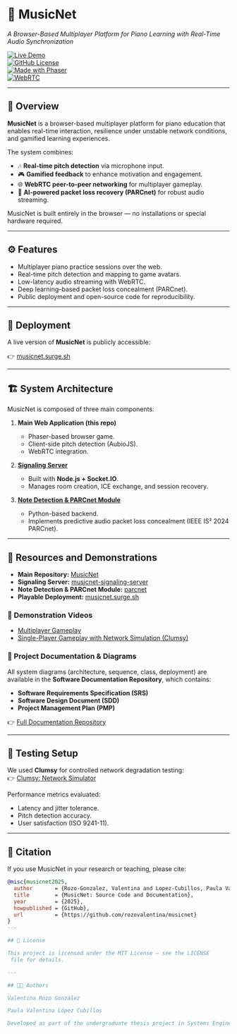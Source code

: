 # 🎹 MusicNet  
*A Browser-Based Multiplayer Platform for Piano Learning with Real-Time Audio Synchronization*  

[![Live Demo](https://img.shields.io/badge/demo-online-green)](https://musicnet.surge.sh/)  
[![GitHub License](https://img.shields.io/github/license/rozovalentina/musicnet)](LICENSE)  
[![Made with Phaser](https://img.shields.io/badge/game--engine-Phaser-blue)](https://phaser.io/)  
[![WebRTC](https://img.shields.io/badge/communication-WebRTC-orange)](https://webrtc.org/)  

---

## 📖 Overview  
**MusicNet** is a browser-based multiplayer platform for piano education that enables real-time interaction, resilience under unstable network conditions, and gamified learning experiences.  

The system combines:  
- 🎶 **Real-time pitch detection** via microphone input.  
- 🎮 **Gamified feedback** to enhance motivation and engagement.  
- 🌐 **WebRTC peer-to-peer networking** for multiplayer gameplay.  
- 🤖 **AI-powered packet loss recovery (PARCnet)** for robust audio streaming.  

MusicNet is built entirely in the browser — no installations or special hardware required.  

---

## ⚙️ Features  
- Multiplayer piano practice sessions over the web.  
- Real-time pitch detection and mapping to game avatars.  
- Low-latency audio streaming with WebRTC.  
- Deep learning–based packet loss concealment (PARCnet).  
- Public deployment and open-source code for reproducibility.  

---

## 🚀 Deployment  
A live version of **MusicNet** is publicly accessible:  

👉 [musicnet.surge.sh](https://musicnet.surge.sh/)  

---

## 🏗️ System Architecture  
MusicNet is composed of three main components:  

1. **Main Web Application (this repo)**  
   - Phaser-based browser game.  
   - Client-side pitch detection (AubioJS).  
   - WebRTC integration.  

2. **[Signaling Server](https://github.com/rozovalentina/musicnet-signaling-server)**  
   - Built with **Node.js + Socket.IO**.  
   - Manages room creation, ICE exchange, and session recovery.  

3. **[Note Detection & PARCnet Module](https://github.com/ValeLopezCubillos/parcnet)**  
   - Python-based backend.  
   - Implements predictive audio packet loss concealment (IEEE IS² 2024 PARCnet).  

---

## 📂 Resources and Demonstrations  

- **Main Repository:** [MusicNet](https://github.com/rozovalentina/musicnet)  
- **Signaling Server:** [musicnet-signaling-server](https://github.com/rozovalentina/musicnet-signaling-server)  
- **Note Detection & PARCnet Module:** [parcnet](https://github.com/ValeLopezCubillos/parcnet)  
- **Playable Deployment:** [musicnet.surge.sh](https://musicnet.surge.sh/)  

### 🎥 Demonstration Videos
- [Multiplayer Gameplay](https://drive.google.com/file/d/1RGbOKwp2NmQil50uk_ML2v9Gvr4ikjT1/view?usp=drive_link)  
- [Single-Player Gameplay with Network Simulation (Clumsy)](https://drive.google.com/file/d/1WrYYPnONUd3QI4ZIV0VGTL8qIjpCy8lo/view?usp=drive_link)  

### 📘 Project Documentation & Diagrams  
All system diagrams (architecture, sequence, class, deployment) are available in the **Software Documentation Repository**, which contains:  

- **Software Requirements Specification (SRS)**  
- **Software Design Document (SDD)**  
- **Project Management Plan (PMP)**  

👉 [Full Documentation Repository](https://github.com/rozovalentina/musicnet-docs)  

---

## 🧪 Testing Setup  
We used **Clumsy** for controlled network degradation testing:  
👉 [Clumsy: Network Simulator](https://jagt.github.io/clumsy/)  

Performance metrics evaluated:  
- Latency and jitter tolerance.  
- Pitch detection accuracy.  
- User satisfaction (ISO 9241-11).  

---

## 📑 Citation  
If you use MusicNet in your research or teaching, please cite:  

```bibtex
@misc{musicnet2025,
  author       = {Rozo-Gonzalez, Valentina and Lopez-Cubillos, Paula Valentina},
  title        = {MusicNet: Source Code and Documentation},
  year         = {2025},
  howpublished = {GitHub},
  url          = {https://github.com/rozovalentina/musicnet}
}
---

## 📜 License

This project is licensed under the MIT License – see the LICENSE
 file for details.

---

## 👩‍💻 Authors

Valentina Rozo González

Paula Valentina López Cubillos

Developed as part of the undergraduate thesis project in Systems Engineering.
